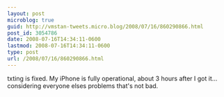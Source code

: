 ```yaml
---
layout: post
microblog: true
guid: http://vmstan-tweets.micro.blog/2008/07/16/860290866.html
post_id: 3054786
date: 2008-07-16T14:34:11-0600
lastmod: 2008-07-16T14:34:11-0600
type: post
url: /2008/07/16/860290866.html
---
```

txting is fixed. My iPhone is fully operational, about 3 hours after I got it... considering everyone elses problems that's not bad.
